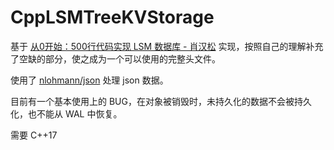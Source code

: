 # CppLSMTreeKVStorage

基于 [从0开始：500行代码实现 LSM 数据库 - 肖汉松](https://mp.weixin.qq.com/s/kCpV0evSuISET7wGyB9Efg) 实现，按照自己的理解补充了空缺的部分，使之成为一个可以使用的完整头文件。

使用了 [nlohmann/json](https://github.com/nlohmann/json.git) 处理 json 数据。

目前有一个基本使用上的 BUG，在对象被销毁时，未持久化的数据不会被持久化，也不能从 WAL 中恢复。

需要 C++17